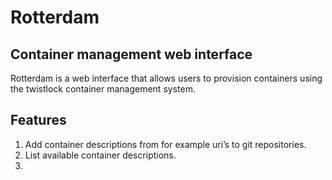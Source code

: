 Rotterdam
=========
Container management web interface
---------
Rotterdam is a web interface that allows users to provision containers using
the twistlock container management system.

Features
--------

1. Add container descriptions from for example uri’s to git repositories.
2. List available container descriptions.
3. 


